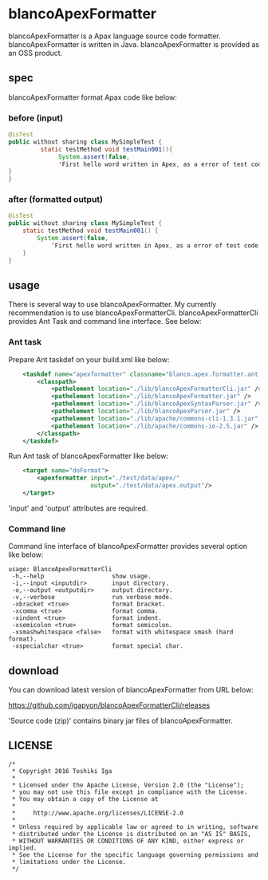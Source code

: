 # blancoApexFormatter

blancoApexFormatter is a Apax language source code formatter.
blancoApexFormatter is written in Java. blancoApexFormatter is provided as an OSS product.

## spec

blancoApexFormatter format Apax code like below:

### before (input)

```java
@isTest
public without sharing class MySimpleTest {
         static testMethod void testMain001(){
              System.assert(false,
              'First hello word written in Apex, as a error of test code.');
}
}
```

### after (formatted output)

```java
@isTest
public without sharing class MySimpleTest {
    static testMethod void testMain001() {
        System.assert(false,
            'First hello word written in Apex, as a error of test code.');
    }
}
```

## usage

There is several way to use blancoApexFormatter.
My currently recommendation is to use blancoApexFormatterCli. blancoApexFormatterCli provides Ant Task and command line interface. See below:

### Ant task

Prepare Ant taskdef on your build.xml like below:

```xml
	<taskdef name="apexformatter" classname="blanco.apex.formatter.ant.BlancoApexFormatterTask">
		<classpath>
			<pathelement location="./lib/blancoApexFormatterCli.jar" />
			<pathelement location="./lib/blancoApexFormatter.jar" />
			<pathelement location="./lib/blancoApexSyntaxParser.jar" />
			<pathelement location="./lib/blancoApexParser.jar" />
			<pathelement location="./lib/apache/commons-cli-1.3.1.jar" />
			<pathelement location="./lib/apache/commons-io-2.5.jar" />
		</classpath>
	</taskdef>
```

Run Ant task of blancoApexFormatter like below:

```xml
	<target name="doFormat">
		<apexformatter input="./test/data/apex/"
		               output="./test/data/apex.output"/>
	</target>
```

'input' and 'output' attributes are required.

### Command line

Command line interface of blancoApexFormatter provides several option like below:

```
usage: BlancoApexFormatterCli
 -h,--help                   show usage.
 -i,--input <inputdir>       input directory.
 -o,--output <outputdir>     output directory.
 -v,--verbose                run verbose mode.
 -xbracket <true>            format bracket.
 -xcomma <true>              format comma.
 -xindent <true>             format indent.
 -xsemicolon <true>          format semicolon.
 -xsmashwhitespace <false>   format with whitespace smash (hard format).
 -xspecialchar <true>        format special char.
```

## download

You can download latest version of blancoApexFormatter from URL below:

  https://github.com/igapyon/blancoApexFormatterCli/releases

'Source code (zip)' contains binary jar files of blancoApexFormatter.

## LICENSE

```
/*
 * Copyright 2016 Toshiki Iga
 *
 * Licensed under the Apache License, Version 2.0 (the "License");
 * you may not use this file except in compliance with the License.
 * You may obtain a copy of the License at
 *
 *     http://www.apache.org/licenses/LICENSE-2.0
 *
 * Unless required by applicable law or agreed to in writing, software
 * distributed under the License is distributed on an "AS IS" BASIS,
 * WITHOUT WARRANTIES OR CONDITIONS OF ANY KIND, either express or implied.
 * See the License for the specific language governing permissions and
 * limitations under the License.
 */
```
